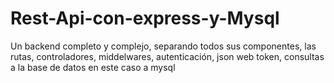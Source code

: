 # Rest-Api-con-express-y-Mysql
Un backend completo y complejo, separando todos sus componentes, las rutas, controladores, middelwares, autenticación, json web token, consultas a la base de datos en este caso a mysql
